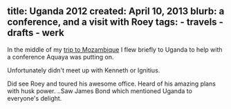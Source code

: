 title: Uganda 2012
created: April 10, 2013
blurb: a conference, and a visit with Roey
tags:
    - travels
    - drafts
    - werk
---

In the middle of my [trip to Mozambique](/mozambique)
I flew briefly to Uganda to help with a conference Aquaya was putting on.

Unfortunately didn't meet up with Kenneth or Ignitius.

Did see Roey and toured his awesome office.
Heard of his amazing plans with husk power.
..Saw James Bond which mentioned Uganda to everyone's delight.
